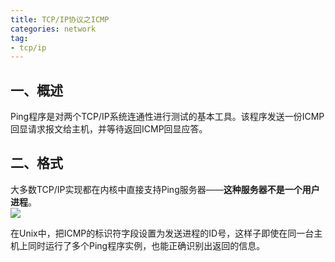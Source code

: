 ```yaml
---
title: TCP/IP协议之ICMP   
categories: network  
tag:    
- tcp/ip
---
```

  
## 一、概述  
Ping程序是对两个TCP/IP系统连通性进行测试的基本工具。该程序发送一份ICMP回显请求报文给主机，并等待返回ICMP回显应答。  
## 二、格式  
大多数TCP/IP实现都在内核中直接支持Ping服务器——**这种服务器不是一个用户进程**。  
![](http://oda58fqub.bkt.clouddn.com/14892897294014.jpg)  

在Unix中，把ICMP的标识符字段设置为发送进程的ID号，这样子即使在同一台主机上同时运行了多个Ping程序实例，也能正确识别出返回的信息。  


